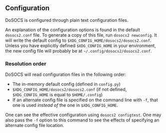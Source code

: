 ## Configuration 

DoSOCS is configured through plain text configuration files.

An explanation of the configuration options is found in the default
`dosocs2.conf` file. To generate a copy of this file, run
`dosocs2 newconfig`. It will write the default config to
`$XDG_CONFIG_HOME/dosocs2/dosocs2.conf`. Unless you have explicitly
defined `$XDG_CONFIG_HOME` in your environment, the new config file will
probably be at `~/.config/dosocs2/dosocs2.conf`.

### Resolution order

DoSOCS will read configuration files in the following order:

- The in-memory default config (defined in `config.py`)
- `$XDG_CONFIG_HOME/dosocs2/dosocs2.conf` (if not defined,
  `$XDG_CONFIG_HOME` is equal to `$HOME/.config`)
- If an alternate config file is specified on the command line with `-f`,
  that one is used *instead of* the one in `$XDG_CONFIG_HOME`.

One can see the effective configuration using `dosocs2 configtest`. One may
also pass the `-f` option to this command to see the effects of specifying an
alternate config file location.
